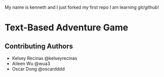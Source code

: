 My name is kenneth and I just forked my first repo
I am learning git/github!

# Text-Based Adventure Game

## Contributing Authors
- Kelsey Recinas     @kelseyrecinas
- Aileen Wu     @wua3
- Oscar Dong     @oscardddd
